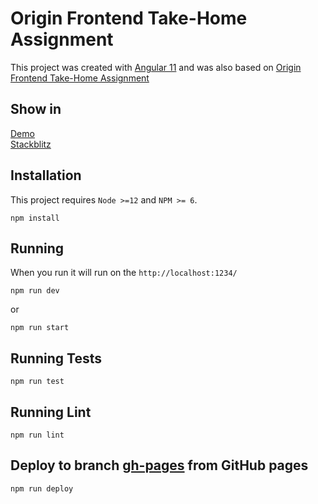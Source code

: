 # Origin Frontend Take-Home Assignment
This project was created with [Angular 11](https://angular.io/) and was also based on [Origin Frontend Take-Home Assignment](https://github.com/OriginFinancial/frontend-take-home-assignment)

## Show in

[Demo](https://velrino.github.io/origin-take-home-assignment)
</br>
[Stackblitz](https://stackblitz.com/github/velrino/origin-take-home-assignment)

## Installation
This project requires `Node >=12` and `NPM >= 6`.
```
npm install
```

## Running
When you run it will run on the  `http://localhost:1234/`
```
npm run dev
```
or
```
npm run start
```

## Running Tests

```
npm run test
```

## Running Lint

```
npm run lint
```

## Deploy to branch [gh-pages](https://github.com/velrino/origin-take-home-assignment/tree/gh-pages) from GitHub pages

```
npm run deploy
```